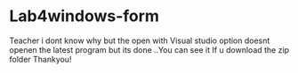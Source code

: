 # Lab4windows-form
Teacher i dont know why but the open with Visual studio option doesnt openen the latest program but its done ..You can see it If u download the zip folder
Thankyou!
